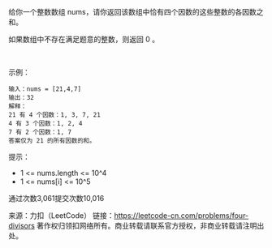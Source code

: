 给你一个整数数组 nums，请你返回该数组中恰有四个因数的这些整数的各因数之和。

如果数组中不存在满足题意的整数，则返回 0 。

 

示例：
```
输入：nums = [21,4,7]
输出：32
解释：
21 有 4 个因数：1, 3, 7, 21
4 有 3 个因数：1, 2, 4
7 有 2 个因数：1, 7
答案仅为 21 的所有因数的和。
```

提示：

* 1 <= nums.length <= 10^4
* 1 <= nums[i] <= 10^5

通过次数3,061提交次数10,016

来源：力扣（LeetCode）
链接：https://leetcode-cn.com/problems/four-divisors
著作权归领扣网络所有。商业转载请联系官方授权，非商业转载请注明出处。